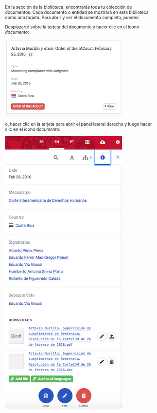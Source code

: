 En la sección de la biblioteca, encontrarás toda tu colección de documentos. Cada documento o entidad se mostrará en esta biblioteca como una _tarjeta_. Para abrir y ver el documento completo, puedes:

Desplazarte sobre la tarjeta del documento y hacer clic en el ícono _documento_:

![Hover and click view icon](https://raw.githubusercontent.com/huridocs/uwazi-assets/master/wiki/screenshots/open_card.png)

o, hacer clic en la tarjeta para abrir el panel lateral derecho y luego hacer clic en el ícono _documento_:

![Open side bar and click view](https://raw.githubusercontent.com/huridocs/uwazi-assets/master/wiki/screenshots/open_sidepanel.png)